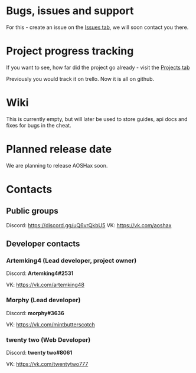 # Bugs, issues and support
For this - create an issue on the [Issues tab](https://github.com/aoshax/Support/issues), we will soon contact you there.

# Project progress tracking
If you want to see, how far did the project go already - visit the [Projects tab](https://github.com/aoshax/Support/projects)

Previously you would track it on trello. Now it is all on github.

# Wiki
This is currently empty, but will later be used to store guides, api docs and fixes for bugs in the cheat. 

# Planned release date
We are planning to release AOSHax soon.

# Contacts 
## Public groups
Discord: https://discord.gg/uQ6vrQkbU5
VK: https://vk.com/aoshax
## Developer contacts
### Artemking4 (Lead developer, project owner)
Discord: **Artemking4#2531**

VK: https://vk.com/artemking48
### Morphy (Lead developer)
Discord: **morphy#3636**

VK: https://vk.com/mintbutterscotch
### twenty two (Web Developer)
Discord: **twenty two#8061**

VK: https://vk.com/twentytwo777
